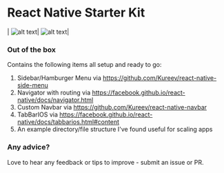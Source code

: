 React Native Starter Kit
=======

| ![alt text](https://dl.dropboxusercontent.com/u/46690444/GITHUB/react-native-starter-app.png "Default Screen w/ tabs")| ![alt text](https://dl.dropboxusercontent.com/u/46690444/GITHUB/react-native-starter-app-open-menu.png "Sidebar Menu open")|

### Out of the box

Contains the following items all setup and ready to go:

1. Sidebar/Hamburger Menu via https://github.com/Kureev/react-native-side-menu
2. Navigator with routing via https://facebook.github.io/react-native/docs/navigator.html
3. Custom Navbar via https://github.com/Kureev/react-native-navbar
4. TabBarIOS via https://facebook.github.io/react-native/docs/tabbarios.html#content
5. An example directory/file structure I've found useful for scaling apps

### Any advice?

Love to hear any feedback or tips to improve - submit an issue or PR.